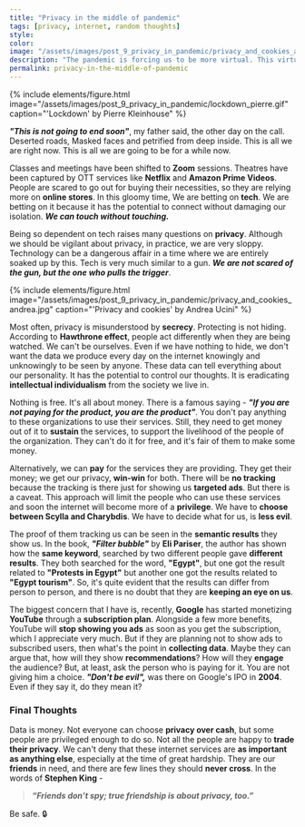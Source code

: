 ```yaml
---
title: "Privacy in the middle of pandemic"
tags: [privacy, internet, random thoughts]
style:
color:
image: "/assets/images/post_9_privacy_in_pandemic/privacy_and_cookies_andrea.jpg"
description: "The pandemic is forcing us to be more virtual. This virtual world is not as lucarative as it looks."
permalink: privacy-in-the-middle-of-pandemic
---
```


{% include elements/figure.html image="/assets/images/post_9_privacy_in_pandemic/lockdown_pierre.gif" caption="'Lockdown' by Pierre Kleinhouse" %}

_**"This is not going to end soon"**_, my father said, the other day on the call. Deserted roads, Masked faces and petrified from deep inside. This is all we are right now. This is all we are going to be for a while now.

Classes and meetings have been shifted to **Zoom** sessions. Theatres have been captured by OTT services like **Netflix** and **Amazon Prime Videos**. People are scared to go out for buying their necessities, so they are relying more on **online stores**. In this gloomy time, We are betting on **tech**. We are betting on it because it has the potential to connect without damaging our isolation. _**We can touch without touching.**_

Being so dependent on tech raises many questions on **privacy**. Although we should be vigilant about privacy, in practice, we are very sloppy. Technology can be a dangerous affair in a time where we are entirely soaked up by this. Tech is very much similar to a gun. _**We are not scared of the gun, but the one who pulls the trigger**_.

{% include elements/figure.html image="/assets/images/post_9_privacy_in_pandemic/privacy_and_cookies_andrea.jpg" caption="'Privacy and cookies' by Andrea Ucini" %}

Most often, privacy is misunderstood by **secrecy**. Protecting is not hiding. According to **Hawthrone effect**, people act differently when they are being watched. We can't be ourselves. Even if we have nothing to hide, we don't want the data we produce every day on the internet knowingly and unknowingly to be seen by anyone. These data can tell everything about our personality. It has the potential to control our thoughts. It is eradicating **intellectual individualism** from the society we live in.

Nothing is free. It's all about money. There is a famous saying - _**"If you are not paying for the product, you are the product"**_. You don't pay anything to these organizations to use their services. Still, they need to get money out of it to **sustain** the services, to support the livelihood of the people of the organization. They can't do it for free, and it's fair of them to make some money.

Alternatively, we can **pay** for the services they are providing. They get their money; we get our privacy, **win-win** for both. There will be **no tracking** because the tracking is there just for showing us **targeted ads**. But there is a caveat. This approach will limit the people who can use these services and soon the internet will become more of a **privilege**. We have to **choose between Scylla and Charybdis**. We have to decide what for us, is **less evil**.

The proof of them tracking us can be seen in the **semantic results** they show us. In the book, _**"Filter bubble"**_ by **Eli Pariser**, the author has shown how the **same keyword**, searched by two different people gave **different results**. They both searched for the word, **"Egypt"**, but one got the result related to **"Protests in Egypt"** but another one got the results related to **"Egypt tourism"**. So, it's quite evident that the results can differ from person to person, and there is no doubt that they are **keeping an eye on us**.

The biggest concern that I have is, recently, **Google** has started monetizing **YouTube** through a **subscription plan**. Alongside a few more benefits, YouTube will **stop showing you ads** as soon as you get the subscription, which I appreciate very much. But if they are planning not to show ads to subscribed users, then what's the point in **collecting data**. Maybe they can argue that, how will they show **recommendations**? How will they **engage** the audience? But, at least, ask the person who is paying for it. You are not giving him a choice. _**"Don't be evil",**_ was there on Google's IPO in **2004**. Even if they say it, do they mean it?

### Final Thoughts

Data is money. Not everyone can choose **privacy over cash**, but some people are privileged enough to do so. Not all the people are happy to **trade their privacy**. We can't deny that these internet services are **as important as anything else**, especially at the time of great hardship. They are our **friends** in need, and there are few lines they should **never cross**. In the words of **Stephen King** -

> _**“Friends don’t spy; true friendship is about privacy, too.”**_

Be safe. 🔒

